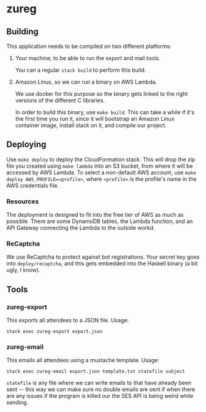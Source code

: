 # zureg

## Building

This application needs to be compiled on two different platforms:

1.  Your machine, to be able to run the export and mail tools.

    You can a regular `stack build` to perform this build.

2.  Amazon Linux, so we can run a binary on AWS Lambda.

    We use docker for this purpose so the binary gets linked to the right
    versions of the different C libraries.

    In order to build this binary, use `make build`.  This can take a while if
    it's the first time you run it, since it will bootstrap an Amazon Linux
    container image, install stack on it, and compile our project.

## Deploying

Use `make deploy` to deploy the CloudFormation stack.  This will drop the zip
file you created using `make lambda` into an S3 bucket, from where it will be
accessed by AWS Lambda. 
To select a non-default AWS account, use `make deploy AWS_PROFILE=<profile>`, 
where `<profile>` is the profile's name in the AWS credentials file.

### Resources

The deployment is designed to fit into the free tier of AWS as much as possible.
There are some DynamoDB tables, the Lambda function, and an API Gateway
connecting the Lambda to the outside workd.

### ReCaptcha

We use ReCaptcha to protect against bot registrations.  Your secret key goes
into `deploy/recaptcha`, and this gets embedded into the Haskell binary (a bit
ugly, I know).

## Tools

### zureg-export

This exports all attendees to a JSON file.  Usage:

    stack exec zureg-export export.json

### zureg-email

This emails all attendees using a mustache template.  Usage:

    stack exec zureg-email export.json template.txt statefile subject

`statefile` is any file where we can write emails to that have already been sent
-- this way we can make sure no double emails are sent if when there are any
issues if the program is killed our the SES API is being weird while sending.
